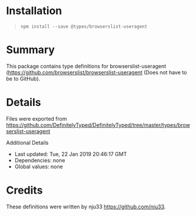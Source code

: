 # Installation
> `npm install --save @types/browserslist-useragent`

# Summary
This package contains type definitions for browserslist-useragent (https://github.com/browserslist/browserslist-useragent (Does not have to be to GitHub).

# Details
Files were exported from https://github.com/DefinitelyTyped/DefinitelyTyped/tree/master/types/browserslist-useragent

Additional Details
 * Last updated: Tue, 22 Jan 2019 20:46:17 GMT
 * Dependencies: none
 * Global values: none

# Credits
These definitions were written by nju33 <https://github.com/nju33>.
